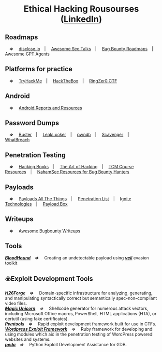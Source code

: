 <h1 align='center'>Ethical Hacking Rousourses (<a href="https://www.linkedin.com/in/lnsecs/" target="_blank" >LinkedIn</a>)</h1>

## Roadmaps
***&emsp;=>&emsp;*** [disclose.io](https://github.com/disclose)&emsp;|&emsp;
[Awesome Sec Talks](https://github.com/PaulSec/awesome-sec-talks.git)&emsp;|&emsp;
[Bug Bounty Roadmaps](https://github.com/1ndianl33t/Bug-Bounty-Roadmaps.git)&emsp;|&emsp;
[Awesome GPT Agents](https://github.com/fr0gger/Awesome-GPT-Agents)<br />

## Platforms for practice
***&emsp;=>&emsp;*** [TryHackMe](https://tryhackme.com/hacktivities?tab=search&page=1&free=free&order=most-popular&difficulty=all&type=challenge)&emsp;|&emsp;
[HackTheBox](https://www.hackthebox.com/)&emsp;|&emsp;
[RingZer0 CTF](https://ringzer0ctf.com/)

## Android
***&emsp;=>&emsp;*** [Android Reports and Resources](https://github.com/B3nac/Android-Reports-and-Resources.git)


## Password Dumps
***&emsp;=>&emsp;*** [Buster](https://github.com/sham00n/buster.git)&emsp;|&emsp;
[LeakLooker](https://github.com/woj-ciech/LeakLooker.git)&emsp;|&emsp;
[pwndb](https://github.com/davidtavarez/pwndb.git)&emsp;|&emsp;
[Scavenger](https://github.com/rndinfosecguy/Scavenger.git)&emsp;|&emsp;
[WhatBreach](https://github.com/Ekultek/WhatBreach.git)

## Penetration Testing
***&emsp;=>&emsp;*** [Hacking Books](https://github.com/tanc7/hacking-books)&emsp;|&emsp;
[The Art of Hacking](https://github.com/The-Art-of-Hacking/h4cker.git)&emsp;|&emsp;
[TCM Course Resources](https://github.com/TCM-Course-Resources)&emsp;|&emsp;
[NahamSec Resources for Bug Bounty Hunters](https://github.com/nahamsec/Resources-for-Beginner-Bug-Bounty-Hunters.git)<br />

## Payloads
***&emsp;=>&emsp;*** [Payloads All The Things](https://github.com/swisskyrepo/PayloadsAllTheThings.git)&emsp;|&emsp;
[Penetration List](https://github.com/AlbusSec/Penetration-List)&emsp;|&emsp;
[Ignite Technologies](https://github.com/Ignitetechnologies)&emsp;|&emsp;
[Payload Box](https://github.com/payloadbox)<br />

## Writeups
***&emsp;=>&emsp;*** [Awesome Bugbounty Writeups](https://github.com/devanshbatham/Awesome-Bugbounty-Writeups.git)<br />

## Tools
***[BloodHound](https://github.com/BloodHoundAD/BloodHound)&emsp;=>&emsp;*** Creating an undetectable payload using ***[veil](https://en.hacks.gr/2023/11/17/creating-an-undetectable-payload-using-veil-evasion-toolkit/)*** evasion toolkit

## ☣️Exploit Development Tools
***[H26Forge](https://github.com/h26forge/h26forge)&emsp;=>&emsp;*** Domain-specific infrastructure for analyzing, generating, and manipulating syntactically correct but semantically spec-non-compliant video files.<br />
***[Magic Unicorn](https://github.com/trustedsec/unicorn)&emsp;=>&emsp;*** Shellcode generator for numerous attack vectors, including Microsoft Office macros, PowerShell, HTML applications (HTA), or certutil (using fake certificates).<br />
***[Pwntools](https://github.com/Gallopsled/pwntools)&emsp;=>&emsp;*** Rapid exploit development framework built for use in CTFs.<br />
***[Wordpress Exploit Framework](https://github.com/rastating/wordpress-exploit-framework)&emsp;=>&emsp;*** Ruby framework for developing and using modules which aid in the penetration testing of WordPress powered websites and systems.<br />
***[peda](https://github.com/longld/peda)&emsp;=>&emsp;*** Python Exploit Development Assistance for GDB.
[](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)
